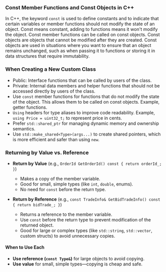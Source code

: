 
### Const Member Functions and Const Objects in C++

In C++, the keyword `const` is used to define constants and to indicate that certain variables or member functions should not modify the state of an object. Const means constant, adding to functions means it won't modify the object. Const member functions can be called on const objects. Const objects are objects that cannot be modified after they are created. Const objects are used in situations where you want to ensure that an object remains unchanged, such as when passing it to functions or storing it in data structures that require immutability.

### When Creating a New Custom Class
- Public: Interface functions that can be called by users of the class.
- Private: Internal data members and helper functions that should not be accessed directly by users of the class.
- Use `const` member functions for functions that do not modify the state of the object. This allows them to be called on const objects. Example, getter functions.
- `Using` headers for type aliases to improve code readability. Example, `using Price = uint32_t;` to represent price in cents.
- Prefer `std::shared_ptr` for managing dynamic memory and ownership semantics.
- Use `std::make_shared<Type>(args...)` to create shared pointers, which is more efficient and safer than using `new`.

### Returning by Value vs. Reference

- **Return by Value** (e.g., `OrderId GetOrderId() const { return orderId_; }`)
  - Makes a copy of the member variable.
  - Good for small, simple types (like `int`, `double`, enums).
  - No need for `const` before the return type.

- **Return by Reference** (e.g., `const TradeInfo& GetBidTradeInfo() const { return bidTrade_; }`)
  - Returns a reference to the member variable.
  - Use `const` before the return type to prevent modification of the returned object.
  - Good for large or complex types (like `std::string`, `std::vector`, custom structs) to avoid unnecessary copies.

#### When to Use Each

- **Use reference (`const Type&`)** for large objects to avoid copying.
- **Use value** for small, simple types—copying is cheap and safe.